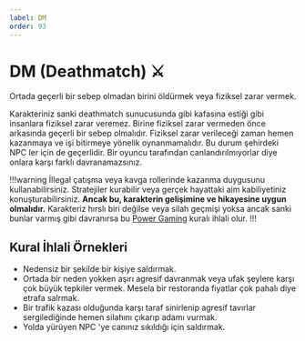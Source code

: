 ```yaml
---
label: DM 
order: 93
---
```


# DM (Deathmatch) :crossed_swords:

Ortada geçerli bir sebep olmadan birini öldürmek veya fiziksel zarar vermek.

Karakteriniz sanki deathmatch sunucusunda gibi kafasına estiği gibi insanlara fiziksel zarar veremez. Birine fiziksel zarar vermeden önce arkasında geçerli bir sebep olmalıdır. Fiziksel zarar verileceği zaman hemen kazanmaya ve işi bitirmeye yönelik oynanmamalıdır. Bu durum şehirdeki NPC ler için de geçerlidir. Bir oyuncu tarafından canlandırılmıyorlar diye onlara karşı farklı davranamazsınız.

!!!warning
İllegal çatışma veya kavga rollerinde kazanma duygusunu kullanabilirsiniz. Stratejiler kurabilir veya gerçek hayattaki aim kabiliyetiniz konuşturabilirsiniz. **Ancak bu, karakterin gelişimine ve hikayesine uygun olmalıdır.** Karakteriz hırslı biri değilse veya silah geçmişi yoksa ancak sanki bunlar varmış gibi davranırsa bu [Power Gaming](/rules/terminology/power-gaming.md) kuralı ihlali olur.
!!!

## Kural İhlali Örnekleri

- Nedensiz bir şekilde bir kişiye saldırmak.
- Ortada bir neden yokken aşırı agresif davranmak veya ufak şeylere karşı çok büyük tepkiler vermek. Mesela bir restoranda fiyatlar çok pahalı diye etrafa salrmak.
- Bir trafik kazası olduğunda karşı taraf sinirlenip agresif tavırlar sergilediğinde hemen silahını çıkarıp adamı vurmak.
- Yolda yürüyen NPC 'ye canınız sıkıldığı için saldırmak.
